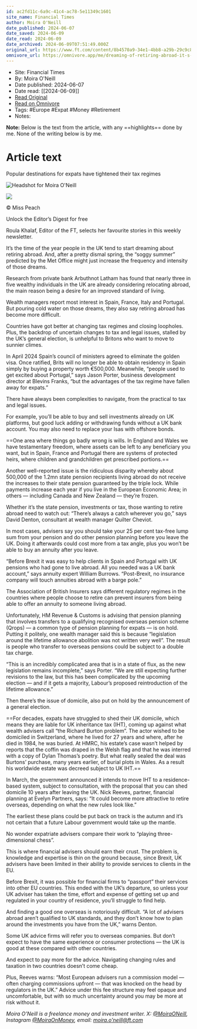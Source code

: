 ```yaml
---
id: ac2fd11c-6a9c-41c4-ac78-5e11349c1601
site_name: Financial Times
author: Moira O'Neill
date_published: 2024-06-07
date_saved: 2024-06-09
date_read: 2024-06-09
date_archived: 2024-06-09T07:51:49.000Z
original_url: https://www.ft.com/content/8b4570a9-34e1-4bb8-a29b-29c9c8219719
omnivore_url: https://omnivore.app/me/dreaming-of-retiring-abroad-it-s-more-difficult-than-you-think-18ffbfa081c
---
```


 - Site: Financial Times
 - By: Moira O'Neill
 - Date published: 2024-06-07
 - Date read: [[2024-06-09]]
 - [Read Original](https://www.ft.com/content/8b4570a9-34e1-4bb8-a29b-29c9c8219719)
 - [Read on Omnivore](https://omnivore.app/me/dreaming-of-retiring-abroad-it-s-more-difficult-than-you-think-18ffbfa081c)
 - Tags:  #Europe  #Expat  #Money  #Retirement 
 - Notes: 

**Note:** Below is the text from the article, with any ==highlights== done by me. None of the writing below is by me.

# Article text
Popular destinations for expats have tightened their tax regimes

![Headshot for Moira O'Neill](https://proxy-prod.omnivore-image-cache.app/0x0,s5kHoTFtOsA6N4oANLYy4KaohOEH6q5UIJd5Z2NjnPBE/https://www.ft.com/__origami/service/image/v2/images/raw/https%3A%2F%2Fd1e00ek4ebabms.cloudfront.net%2Fproduction%2Fuploaded-files%2FMoira-O'Neill-9740dc05-c48c-45fc-a60e-34a77277ae21.png?source=next-article&fit=scale-down&quality=highest&width=150&dpr=2)

![](https://proxy-prod.omnivore-image-cache.app/2048x1152,sFPaWElcYLWo0ZuA3ryX_WghQZvL2MogvWm9gKsxPFZw/https://www.ft.com/__origami/service/image/v2/images/raw/https%3A%2F%2Fd1e00ek4ebabms.cloudfront.net%2Fproduction%2F3029180a-3f01-4793-bd5f-7aa23a187c9d.jpg?source=next-article&fit=scale-down&quality=highest&width=700&dpr=1)

© Miss Peach

Unlock the Editor’s Digest for free

Roula Khalaf, Editor of the FT, selects her favourite stories in this weekly newsletter.

It’s the time of the year people in the UK tend to start dreaming about retiring abroad. And, after a pretty dismal spring, the “soggy summer” predicted by the Met Office might just increase the frequency and intensity of those dreams.

Research from private bank Arbuthnot Latham has found that nearly three in five wealthy individuals in the UK are already considering relocating abroad, the main reason being a desire for an improved standard of living.

Wealth managers report most interest in Spain, France, Italy and Portugal. But pouring cold water on those dreams, they also say retiring abroad has become more difficult.

Countries have got better at changing tax regimes and closing loopholes. Plus, the backdrop of uncertain changes to tax and legal issues, stalled by the UK’s general election, is unhelpful to Britons who want to move to sunnier climes.

In April 2024 Spain’s council of ministers agreed to eliminate the golden visa. Once ratified, Brits will no longer be able to obtain residency in Spain simply by buying a property worth €500,000\. Meanwhile, “people used to get excited about Portugal,” says Jason Porter, business development director at Blevins Franks, “but the advantages of the tax regime have fallen away for expats.”

There have always been complexities to navigate, from the practical to tax and legal issues.

For example, you’ll be able to buy and sell investments already on UK platforms, but good luck adding or withdrawing funds without a UK bank account. You may also need to replace your Isas with offshore bonds.

==One area where things go badly wrong is wills. In England and Wales we have testamentary freedom, where assets can be left to any beneficiary you want, but in Spain, France and Portugal there are systems of protected heirs, where children and grandchildren get prescribed portions.==

Another well-reported issue is the ridiculous disparity whereby about 500,000 of the 1.2mn state pension recipients living abroad do not receive the increases to their state pension guaranteed by the triple lock. While payments increase each year if you live in the European Economic Area; in others — including Canada and New Zealand — they’re frozen.

Whether it’s the state pension, investments or tax, those wanting to retire abroad need to watch out: “There’s always a catch wherever you go,” says David Denton, consultant at wealth manager Quilter Cheviot.

In most cases, advisers say you should take your 25 per cent tax-free lump sum from your pension and do other pension planning before you leave the UK. Doing it afterwards could cost more from a tax angle, plus you won’t be able to buy an annuity after you leave.

“Before Brexit it was easy to help clients in Spain and Portugal with UK pensions who had gone to live abroad. All you needed was a UK bank account,” says annuity expert William Burrows. “Post-Brexit, no insurance company will touch annuities abroad with a barge pole.” 

The Association of British Insurers says different regulatory regimes in the countries where people choose to retire can prevent insurers from being able to offer an annuity to someone living abroad.

Unfortunately, HM Revenue & Customs is advising that pension planning that involves transfers to a qualifying recognised overseas pension scheme (Qrops) — a common type of pension planning for expats — is on hold. Putting it politely, one wealth manager said this is because “legislation around the lifetime allowance abolition was not written very well”. The result is people who transfer to overseas pensions could be subject to a double tax charge.

“This is an incredibly complicated area that is in a state of flux, as the new legislation remains incomplete,” says Porter. “We are still expecting further revisions to the law, but this has been complicated by the upcoming election — and if it gets a majority, Labour’s proposed reintroduction of the lifetime allowance.”

Then there’s the issue of domicile, also put on hold by the announcement of a general election.

==For decades, expats have struggled to shed their UK domicile, which means they are liable for UK inheritance tax (IHT), coming up against what wealth advisers call “the Richard Burton problem”. The actor wished to be domiciled in Switzerland, where he lived for 27 years and where, after he died in 1984, he was buried. At HMRC, his estate’s case wasn’t helped by reports that the coffin was draped in the Welsh flag and that he was interred with a copy of Dylan Thomas’s poetry. But what really sealed the deal was Burtons’ purchase, many years earlier, of burial plots in Wales. As a result his worldwide estate was decreed subject to UK IHT.==

In March, the government announced it intends to move IHT to a residence-based system, subject to consultation, with the proposal that you can shed domicile 10 years after leaving the UK. Nick Reeves, partner, financial planning at Evelyn Partners, says: “It could become more attractive to retire overseas, depending on what the new rules look like.”

The earliest these plans could be put back on track is the autumn and it’s not certain that a future Labour government would take up the mantle.

No wonder expatriate advisers compare their work to “playing three-dimensional chess”.

This is where financial advisers should earn their crust. The problem is, knowledge and expertise is thin on the ground because, since Brexit, UK advisers have been limited in their ability to provide services to clients in the EU.

Before Brexit, it was possible for financial firms to “passport” their services into other EU countries. This ended with the UK’s departure, so unless your UK adviser has taken the time, effort and expense of getting set up and regulated in your country of residence, you’ll struggle to find help.

And finding a good one overseas is notoriously difficult. “A lot of advisers abroad aren’t qualified to UK standards, and they don’t know how to plan around the investments you have from the UK,” warns Denton.

Some UK advice firms will refer you to overseas companies. But don’t expect to have the same experience or consumer protections — the UK is good at these compared with other countries.

And expect to pay more for the advice. Navigating changing rules and taxation in two countries doesn’t come cheap.

Plus, Reeves warns: “Most European advisers run a commission model — often charging commissions upfront — that was knocked on the head by regulators in the UK.” Advice under this fee structure may feel opaque and uncomfortable, but with so much uncertainty around you may be more at risk without it.

_Moira O’Neill is a freelance money and investment writer. X:_ [_@MoiraONeill_](https://twitter.com/MoiraONeill)_, Instagram_ [_@MoiraOnMoney_](https://www.instagram.com/moiraonmoney/?hl=en)_, email:_ [_moira.o’neill@ft.com_](https://mail.google.com/mail/?view=cm&fs=1&tf=1&to=moira.o%E2%80%99neill@ft.com)